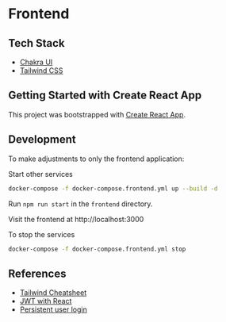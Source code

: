 # Frontend

## Tech Stack

- [Chakra UI](https://chakra-ui.com/docs/components)
- [Tailwind CSS](https://tailwindcss.com/docs)

## Getting Started with Create React App

This project was bootstrapped with [Create React App](https://github.com/facebook/create-react-app).

## Development

To make adjustments to only the frontend application:

Start other services

```bash
docker-compose -f docker-compose.frontend.yml up --build -d
```

Run `npm run start` in the `frontend` directory.

Visit the frontend at http://localhost:3000

To stop the services

```bash
docker-compose -f docker-compose.frontend.yml stop
```

## References

- [Tailwind Cheatsheet](https://tailwindcomponents.com/cheatsheet/)
- [JWT with React](https://www.youtube.com/watch?v=nI8PYZNFtac)
- [Persistent user login](https://www.youtube.com/watch?v=27KeYk-5vJw)